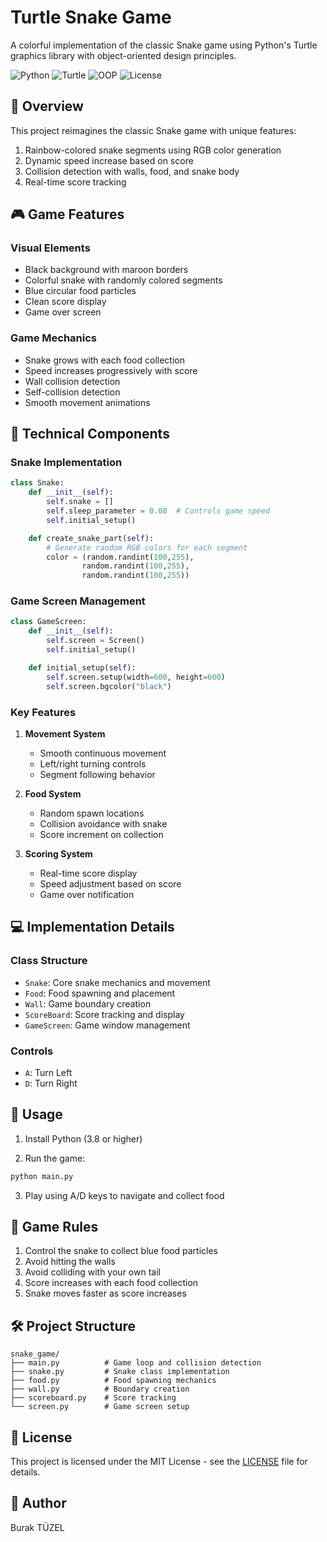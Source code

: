 # Turtle Snake Game

A colorful implementation of the classic Snake game using Python's Turtle graphics library with object-oriented design principles.

![Python](https://img.shields.io/badge/Python-3.8+-blue)
![Turtle](https://img.shields.io/badge/Turtle-Graphics-green)
![OOP](https://img.shields.io/badge/OOP-Design-orange)
![License](https://img.shields.io/badge/License-MIT-yellow)

## 🎯 Overview

This project reimagines the classic Snake game with unique features:
1. Rainbow-colored snake segments using RGB color generation
2. Dynamic speed increase based on score
3. Collision detection with walls, food, and snake body
4. Real-time score tracking

## 🎮 Game Features

### Visual Elements
- Black background with maroon borders
- Colorful snake with randomly colored segments
- Blue circular food particles
- Clean score display
- Game over screen

### Game Mechanics
- Snake grows with each food collection
- Speed increases progressively with score
- Wall collision detection
- Self-collision detection
- Smooth movement animations

## 🔧 Technical Components

### Snake Implementation
```python
class Snake:
    def __init__(self):
        self.snake = []
        self.sleep_parameter = 0.08  # Controls game speed
        self.initial_setup()

    def create_snake_part(self):
        # Generate random RGB colors for each segment
        color = (random.randint(100,255),
                random.randint(100,255),
                random.randint(100,255))
```

### Game Screen Management
```python
class GameScreen:
    def __init__(self):
        self.screen = Screen()
        self.initial_setup()

    def initial_setup(self):
        self.screen.setup(width=600, height=600)
        self.screen.bgcolor("black")
```

### Key Features
1. **Movement System**
   - Smooth continuous movement
   - Left/right turning controls
   - Segment following behavior

2. **Food System**
   - Random spawn locations
   - Collision avoidance with snake
   - Score increment on collection

3. **Scoring System**
   - Real-time score display
   - Speed adjustment based on score
   - Game over notification

## 💻 Implementation Details

### Class Structure
- `Snake`: Core snake mechanics and movement
- `Food`: Food spawning and placement
- `Wall`: Game boundary creation
- `ScoreBoard`: Score tracking and display
- `GameScreen`: Game window management

### Controls
- `A`: Turn Left
- `D`: Turn Right

## 🚀 Usage

1. Install Python (3.8 or higher)

2. Run the game:
```bash
python main.py
```

3. Play using A/D keys to navigate and collect food

## 🎯 Game Rules

1. Control the snake to collect blue food particles
2. Avoid hitting the walls
3. Avoid colliding with your own tail
4. Score increases with each food collection
5. Snake moves faster as score increases

## 🛠️ Project Structure

```
snake_game/
├── main.py          # Game loop and collision detection
├── snake.py         # Snake class implementation
├── food.py          # Food spawning mechanics
├── wall.py          # Boundary creation
├── scoreboard.py    # Score tracking
└── screen.py        # Game screen setup
```

## 📝 License

This project is licensed under the MIT License - see the [LICENSE](LICENSE) file for details.

## 👥 Author

Burak TÜZEL

